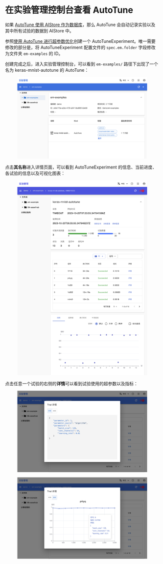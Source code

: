 # 在实验管理控制台查看 AutoTune

如果 [AutoTune 使用 AIStore 作为数据库](../modules/building/autotune/usage.md#数据库的使用)，那么 AutoTune 会自动记录实验以及其中所有试验的数据到 AIStore 中。

参照[使用 AutoTune 进行超参数优化](./autotune.md)创建一个 AutoTuneExperiment。唯一需要修改的部分是，将 AutoTuneExperiment 配置文件的 `spec.em.folder` 字段修改为文件夹 `em-examples` 的 ID。

创建完成之后，进入实验管理控制台，可以看到 `em-examples/` 路径下出现了一个名为 keras-mnist-autotune 的 AutoTune：

<figure class="screenshot">
    <img alt="created" src="../assets/tasks/view-autotune-in-experiment-console/created.png" class="screenshot"/>
</figure>

点击**其名称**进入详情页面，可以看到 AutoTuneExperiment 的信息、当前进度、各试验的信息以及可视化图表：

<figure class="screenshot">
    <img alt="details" src="../assets/tasks/view-autotune-in-experiment-console/details.png" class="screenshot"/>
</figure>

点击任意一个试验的右侧的**详情**可以看到试验使用的超参数以及指标：

<figure class="screenshot">
    <img alt="trial-hparams" src="../assets/tasks/view-autotune-in-experiment-console/trial-hparams.png" class="screenshot"/>
</figure>

<figure class="screenshot">
    <img alt="trial-metrics" src="../assets/tasks/view-autotune-in-experiment-console/trial-metrics.png" class="screenshot"/>
</figure>
